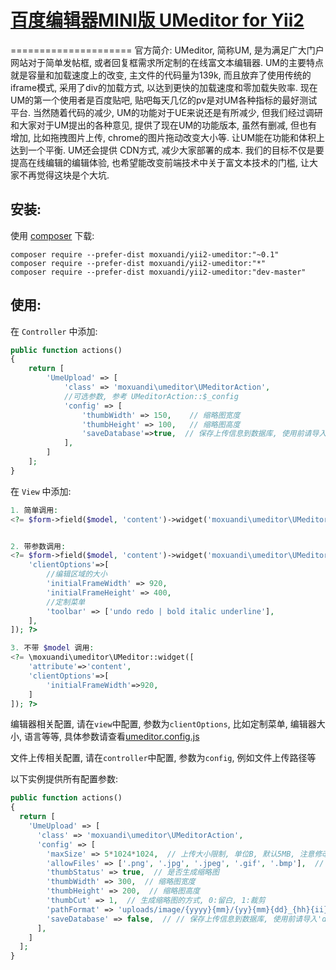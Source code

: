 # [百度编辑器MINI版 UMeditor for Yii2](http://ueditor.baidu.com/website/umeditor.html)
=====================
官方简介: UMeditor, 简称UM, 是为满足广大门户网站对于简单发帖框, 或者回复框需求所定制的在线富文本编辑器. UM的主要特点就是容量和加载速度上的改变, 主文件的代码量为139k, 而且放弃了使用传统的iframe模式, 采用了div的加载方式,  以达到更快的加载速度和零加载失败率. 现在UM的第一个使用者是百度贴吧, 贴吧每天几亿的pv是对UM各种指标的最好测试平台. 当然随着代码的减少, UM的功能对于UE来说还是有所减少, 但我们经过调研和大家对于UM提出的各种意见, 提供了现在UM的功能版本,  虽然有删减, 但也有增加, 比如拖拽图片上传, chrome的图片拖动改变大小等. 让UM能在功能和体积上达到一个平衡. UM还会提供 CDN方式, 减少大家部署的成本. 我们的目标不仅是要提高在线编辑的编辑体验, 也希望能改变前端技术中关于富文本技术的门槛, 让大家不再觉得这块是个大坑. 

安装:
------------
使用 [composer](http://getcomposer.org/download/) 下载:
```
composer require --prefer-dist moxuandi/yii2-umeditor:"~0.1"
composer require --prefer-dist moxuandi/yii2-umeditor:"*"
composer require --prefer-dist moxuandi/yii2-umeditor:"dev-master"
```


使用:
-----

在 `Controller` 中添加:
```php
public function actions()
{
    return [
        'UmeUpload' => [
            'class' => 'moxuandi\umeditor\UMeditorAction',
            //可选参数, 参考 UMeditorAction::$_config
            'config' => [
                'thumbWidth' => 150,	// 缩略图宽度
                'thumbHeight' => 100,	// 缩略图高度
                'saveDatabase'=>true,  // 保存上传信息到数据库, 使用前请导入'database'文件夹中的数据表'upload'和模型类'Upload'
            ],
        ]
    ];
}
```

在 `View` 中添加:
```php
1. 简单调用:
<?= $form->field($model, 'content')->widget('moxuandi\umeditor\UMeditor'); ?>


2. 带参数调用:
<?= $form->field($model, 'content')->widget('moxuandi\umeditor\UMeditor', [
    'clientOptions'=>[
        //编辑区域的大小
        'initialFrameWidth' => 920,
        'initialFrameHeight' => 400,
        //定制菜单
        'toolbar' => ['undo redo | bold italic underline'],
    ],
]); ?>

3. 不带 $model 调用:
<?= \moxuandi\umeditor\UMeditor::widget([
    'attribute'=>'content',
    'clientOptions'=>[
        'initialFrameWidth'=>920,
    ]
]); ?>
```
编辑器相关配置, 请在`view`中配置, 参数为`clientOptions`, 比如定制菜单, 编辑器大小, 语言等等, 具体参数请查看[umeditor.config.js](https://github.com/moxuandi/yii2-umeditor/blob/master/assets/umeditor.config.js)

文件上传相关配置, 请在`controller`中配置, 参数为`config`, 例如文件上传路径等

以下实例提供所有配置参数: 
```php
public function actions()
{
  return [
    'UmeUpload' => [
      'class' => 'moxuandi\umeditor\UMeditorAction',
      'config' => [
        'maxSize' => 5*1024*1024,  // 上传大小限制, 单位B, 默认5MB, 注意修改服务器的大小限制
        'allowFiles' => ['.png', '.jpg', '.jpeg', '.gif', '.bmp'],  // 上传图片格式显示
        'thumbStatus' => true,  // 是否生成缩略图
        'thumbWidth' => 300,  // 缩略图宽度
        'thumbHeight' => 200,  // 缩略图高度
        'thumbCut' => 1,  // 生成缩略图的方式, 0:留白, 1:裁剪
        'pathFormat' => 'uploads/image/{yyyy}{mm}/{yy}{mm}{dd}_{hh}{ii}{ss}_{rand:4}',  // 上传保存路径, 可以自定义保存路径和文件名格式
        'saveDatabase' => false,  // // 保存上传信息到数据库, 使用前请导入'database'文件夹中的数据表'upload'和模型类'Upload'
      ],
    ]
  ];
}
```
